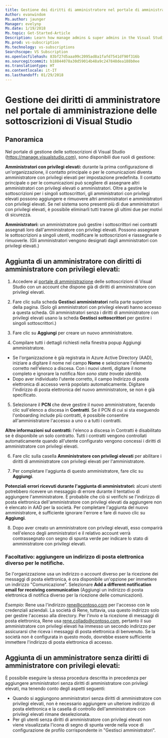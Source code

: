 ```yaml
---
title: Gestione dei diritti di amministratore nel portale di amministrazione delle sottoscrizioni di Visual Studio
Author: evanwindom
Ms.author: jaunger
Manager: evelynp
Ms.date: 1/19/2018
Ms.topic: Get-Started-Article
Description: Learn how manage admins & super admins in the Visual Studio Subscriptions Administrator Portal.
Ms.prod: vs-subscription
Ms.technology: vs-subscriptions
Searchscope: VS Subscription
ms.openlocfilehash: 83bf27d5aaa99c2095ad8a1fafd7541df90f316b
ms.sourcegitcommit: b18844078a30d59014b48a9c247848dea188b0ee
ms.translationtype: HT
ms.contentlocale: it-IT
ms.lasthandoff: 01/29/2018
---
```

# <a name="managing-administrator-rights-in-the-visual-studio-subscriptions-administrator-portal"></a>Gestione dei diritti di amministratore nel portale di amministrazione delle sottoscrizioni di Visual Studio

## <a name="overview"></a>Panoramica 
Nel portale di gestione delle sottoscrizioni di Visual Studio (https://manage.visualstudio.com), sono disponibili due ruoli di gestione:

**Amministratori con privilegi elevati:** durante la prima configurazione di un'organizzazione, il contatto principale o per le comunicazioni diventa amministratore con privilegi elevati per impostazione predefinita. Il contatto principale o per le comunicazioni può scegliere di assegnare altri amministratori con privilegi elevati o amministratori. Oltre a gestire le sottoscrizioni per i singoli sottoscrittori, gli amministratori con privilegi elevati possono aggiungere e rimuovere altri amministratori e amministratori con privilegi elevati. Se nel sistema sono presenti più di due amministratori con privilegi elevati, è possibile eliminarli tutti tranne gli ultimi due per motivi di sicurezza. 

**Amministratori:** un amministratore può gestire i sottoscrittori nei contratti assegnati loro dall'amministratore con privilegi elevati.  Possono assegnare le sottoscrizioni a singoli utenti, modificare le sottoscrizioni e riassegnarle o rimuoverle.   (Gli amministratori vengono designati dagli amministratori con privilegi elevati.)  

## <a name="adding-an-administrator-with-super-admin-rights"></a>Aggiunta di un amministratore **con** diritti di amministratore con privilegi elevati:

1. Accedere al [portale di amministrazione](https://manage.visualstudio.com) delle sottoscrizioni di Visual Studio con un account che dispone già di diritti di amministratore con privilegi elevati.

2. Fare clic sulla scheda **Gestisci amministratori** nella parte superiore della pagina. (Solo gli amministratori con privilegi elevati hanno accesso a questa scheda.  Gli amministratori senza i diritti di amministratore con privilegi elevati usano la scheda **Gestisci sottoscrittori** per gestire i singoli sottoscrittori.)

3. Fare clic su **Aggiungi** per creare un nuovo amministratore. 

4. Compilare tutti i dettagli richiesti nella finestra popup Aggiungi amministratore.
  - Se l'organizzazione è già registrata in Azure Active Directory (AAD), iniziare a digitare il nome nel campo **Nome** e selezionare l'elemento corretto nell'elenco a discesa. Con i nuovi utenti, digitare il nome completo e ignorare la notifica *Non sono state trovate identità*.
  - Dopo aver individuato l'utente corretto, il campo Indirizzo di posta elettronica di accesso verrà popolato automaticamente. Digitare l'indirizzo di posta elettronica del nuovo amministratore, se non è già specificato.

5. Selezionare il **PCN** che deve gestire il nuovo amministratore, facendo clic sull'elenco a discesa in **Contratti**. Se il PCN di cui si sta eseguendo l'onboarding include più contratti, è possibile consentire all'amministratore l'accesso a uno o a tutti i contratti. 

**Altre informazioni sul contratti:** l'elenco a discesa in Contratti è disabilitato se è disponibile un solo contratto.  Tutti i contratti vengono controllati automaticamente quando all'utente configurato vengono concessi i diritti di amministratore con privilegi elevati.

6. Fare clic sulla casella **Amministratore con privilegi elevati** per abilitare i diritti di amministratore con privilegi elevati per l'amministratore.  

7. Per completare l'aggiunta di questo amministratore, fare clic su **Aggiungi**.

**Potenziali errori ricevuti durante l'aggiunta di amministratori:** alcuni utenti potrebbero ricevere un messaggio di errore durante il tentativo di aggiungere l'amministratore. È probabile che ciò si verifichi se l'indirizzo di posta elettronica dell'amministratore con privilegi elevati da aggiungere non è elencato in AAD per la società. Per completare l'aggiunta del nuovo amministratore, è sufficiente ignorare l'errore e fare di nuovo clic su **Aggiungi**. 

8. Dopo aver creato un amministratore con privilegi elevati, esso comparirà nell'elenco degli amministratori e il relativo account verrà contrassegnato con segno di spunta verde per indicare lo stato di amministratore con privilegi elevati. 

### <a name="optional--add-a-different-notification-email"></a>Facoltativo: aggiungere un indirizzo di posta elettronica diverso per le notifiche.
Se l'organizzazione usa un indirizzo o account diverso per la ricezione dei messaggi di posta elettronica, è ora disponibile un'opzione per immettere un indirizzo "Comunicazione". Selezionare **Add a different notification email for receiving communication** (Aggiungi un indirizzo di posta elettronica di notifica diverso per la ricezione delle comunicazioni). 

*Esempio:* Rene usa l'indirizzo rene@contoso.com per l'accesso con le credenziali aziendali.  La società di Rene, tuttavia, usa questo indirizzo solo per gestire l'accesso alla directory.  Per l'invio e la ricezione di messaggi di posta elettronica, Rene usa rene.collado@contoso.com, pertanto il suo amministratore con privilegi elevati ha immesso un secondo indirizzo per assicurarsi che riceva i messaggi di posta elettronica di benvenuto.  Se la società non è configurata in questo modo, dovrebbe essere sufficiente immettere l'indirizzo di posta elettronica di accesso.

## <a name="adding-an-administrator-without-super-admin-rights"></a>Aggiunta di un amministratore **senza** diritti di amministratore con privilegi elevati:

È possibile eseguire la stessa procedura descritta in precedenza per aggiungere amministratori senza diritti di amministratore con privilegi elevati, ma tenendo conto degli aspetti seguenti:
-  Quando si aggiungono amministratori senza diritti di amministratore con privilegi elevati, non è necessario aggiungere un ulteriore indirizzo di posta elettronica e la casella di controllo dell'amministratore con privilegi elevati rimane deselezionata.
-  Per gli utenti senza diritti di amministratore con privilegi elevati non viene visualizzata l'icona di segno di spunta verde nella voce di configurazione de profilo corrispondente in "Gestisci amministratori".
